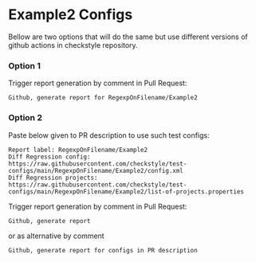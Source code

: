 # Example2 Configs

Bellow are two options that will do the same but use different versions
of github actions in checkstyle repository.


### Option 1
Trigger report generation by comment in Pull Request:
```
Github, generate report for RegexpOnFilename/Example2
```

### Option 2

Paste below given to PR description to use such test configs:
```
Report label: RegexpOnFilename/Example2
Diff Regression config: https://raw.githubusercontent.com/checkstyle/test-configs/main/RegexpOnFilename/Example2/config.xml
Diff Regression projects: https://raw.githubusercontent.com/checkstyle/test-configs/main/RegexpOnFilename/Example2/list-of-projects.properties
```

Trigger report generation by comment in Pull Request:
```
Github, generate report
```
or as alternative by comment
```
Github, generate report for configs in PR description
```
